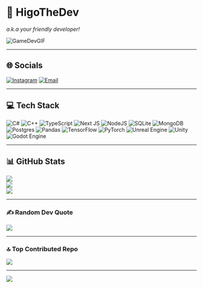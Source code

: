 #                                💫 HigoTheDev 
*a.k.a your friendly developer!*  

![GameDevGIF](https://i.imgur.com/3Z9QZ1Z.gif) <!-- GIF pixel art dev vibe -->

---

## 🌐 Socials
[![Instagram](https://img.shields.io/badge/Instagram-%23E4405F.svg?logo=Instagram&logoColor=white)](https://instagram.com/j_higo_) 
[![Email](https://img.shields.io/badge/Email-D14836?logo=gmail&logoColor=white)](mailto:luongphamvu2006@gmail.com)

---

## 💻 Tech Stack
![C#](https://img.shields.io/badge/c%23-%23239120.svg?style=for-the-badge&logo=csharp&logoColor=white) 
![C++](https://img.shields.io/badge/c++-%2300599C.svg?style=for-the-badge&logo=c%2B%2B&logoColor=white) 
![TypeScript](https://img.shields.io/badge/typescript-%23007ACC.svg?style=for-the-badge&logo=typescript&logoColor=white) 
![Next JS](https://img.shields.io/badge/Next-black?style=for-the-badge&logo=next.js&logoColor=white) 
![NodeJS](https://img.shields.io/badge/node.js-6DA55F?style=for-the-badge&logo=node.js&logoColor=white) 
![SQLite](https://img.shields.io/badge/sqlite-%2307405e.svg?style=for-the-badge&logo=sqlite&logoColor=white) 
![MongoDB](https://img.shields.io/badge/MongoDB-%234ea94b.svg?style=for-the-badge&logo=mongodb&logoColor=white) 
![Postgres](https://img.shields.io/badge/postgres-%23316192.svg?style=for-the-badge&logo=postgresql&logoColor=white) 
![Pandas](https://img.shields.io/badge/pandas-%23150458.svg?style=for-the-badge&logo=pandas&logoColor=white) 
![TensorFlow](https://img.shields.io/badge/TensorFlow-%23FF6F00.svg?style=for-the-badge&logo=TensorFlow&logoColor=white) 
![PyTorch](https://img.shields.io/badge/PyTorch-%23EE4C2C.svg?style=for-the-badge&logo=PyTorch&logoColor=white) 
![Unreal Engine](https://img.shields.io/badge/unrealengine-%23313131.svg?style=for-the-badge&logo=unrealengine&logoColor=white) 
![Unity](https://img.shields.io/badge/unity-%23000000.svg?style=for-the-badge&logo=unity&logoColor=white) 
![Godot Engine](https://img.shields.io/badge/GODOT-%23FFFFFF.svg?style=for-the-badge&logo=godot-engine)

---

## 📊 GitHub Stats
![](https://github-readme-stats.vercel.app/api?username=HigoTheDev&theme=dark&hide_border=false&include_all_commits=false&count_private=false)<br/>
![](https://nirzak-streak-stats.vercel.app/?user=HigoTheDev&theme=dark&hide_border=false)<br/>
![](https://github-readme-stats.vercel.app/api/top-langs/?username=HigoTheDev&theme=dark&hide_border=false&include_all_commits=false&count_private=false&layout=compact)

---

### ✍️ Random Dev Quote
![](https://quotes-github-readme.vercel.app/api?type=horizontal&theme=tokyonight)

---

### 🔝 Top Contributed Repo
![](https://github-contributor-stats.vercel.app/api?username=HigoTheDev&limit=5&theme=tokyonight&combine_all_yearly_contributions=true)

---

[![](https://visitcount.itsvg.in/api?id=HigoTheDev&icon=0&color=0)](https://visitcount.itsvg.in)

